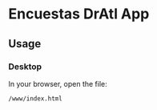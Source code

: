 # Encuestas DrAtl App

## Usage

### Desktop

In your browser, open the file:

    /www/index.html

